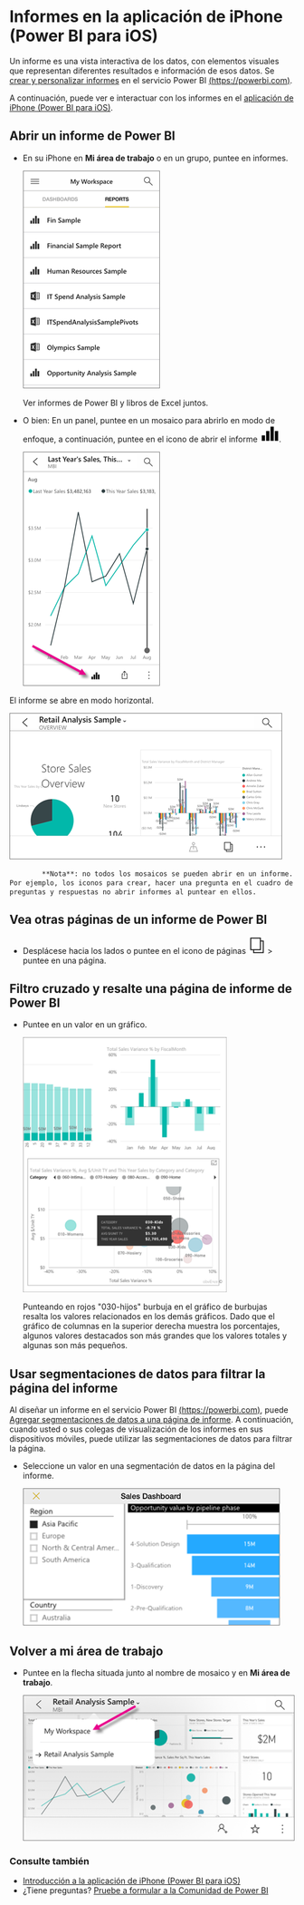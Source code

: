 <properties 
   pageTitle="Informes en la aplicación de iPhone"
   description="Obtenga información sobre cómo ver e interactuar con los informes en la aplicación móvil de Power BI para iOS en su iPhone. Los informes presentan los datos visualmente. "
   services="powerbi" 
   documentationCenter="" 
   authors="maggiesMSFT" 
   manager="mblythe" 
   backup=""
   editor=""
   tags=""
   qualityFocus="no"
   qualityDate=""/>
 
<tags
   ms.service="powerbi"
   ms.devlang="NA"
   ms.topic="article"
   ms.tgt_pltfrm="NA"
   ms.workload="powerbi"
   ms.date="10/03/2016"
   ms.author="maggies"/>

# Informes en la aplicación de iPhone (Power BI para iOS)

Un informe es una vista interactiva de los datos, con elementos visuales que representan diferentes resultados e información de esos datos. Se [crear y personalizar informes](powerbi-service-create-a-new-report.md) en el servicio Power BI [(https://powerbi.com)](https://powerbi.com). 

A continuación, puede ver e interactuar con los informes en el [aplicación de iPhone (Power BI para iOS)](powerbi-mobile-iphone-app-get-started.md).

## Abrir un informe de Power BI

-   En su iPhone en **Mi área de trabajo** o en un grupo, puntee en informes.

    ![](media/powerbi-mobile-reports-in-the-iphone-app/power-bi-reports-home.png)

    Ver informes de Power BI y libros de Excel juntos.

-   O bien: En un panel, puntee en un mosaico para abrirlo en modo de enfoque, a continuación, puntee en el icono de abrir el informe ![](media/powerbi-mobile-reports-in-the-iphone-app/power-bi-iphone-open-report-icon.png).

    ![](media/powerbi-mobile-reports-in-the-iphone-app/power-bi-iphone-line-tile-open-report.png)


El informe se abre en modo horizontal.

![](media/powerbi-mobile-reports-in-the-iphone-app/power-bi-iphone-report-landscape.png)

>
            **Nota**: no todos los mosaicos se pueden abrir en un informe. Por ejemplo, los iconos para crear, hacer una pregunta en el cuadro de preguntas y respuestas no abrir informes al puntear en ellos. 

## Vea otras páginas de un informe de Power BI

-   Desplácese hacia los lados o puntee en el icono de páginas ![](media/powerbi-mobile-reports-in-the-iphone-app/power-bi-iphone-pages-icon.png) > puntee en una página. 

## Filtro cruzado y resalte una página de informe de Power BI

-   Puntee en un valor en un gráfico.

    ![](media/powerbi-mobile-reports-in-the-iphone-app/PBI_Win10Uni_XFltrRptSm.png)

    Punteando en rojos "030-hijos" burbuja en el gráfico de burbujas resalta los valores relacionados en los demás gráficos. Dado que el gráfico de columnas en la superior derecha muestra los porcentajes, algunos valores destacados son más grandes que los valores totales y algunas son más pequeños. 

## Usar segmentaciones de datos para filtrar la página del informe

Al diseñar un informe en el servicio Power BI [(https://powerbi.com)](https://powerbi.com), puede [Agregar segmentaciones de datos a una página de informe](powerbi-service-tutorial-slicers.md). A continuación, cuando usted o sus colegas de visualización de los informes en sus dispositivos móviles, puede utilizar las segmentaciones de datos para filtrar la página.

-   Seleccione un valor en una segmentación de datos en la página del informe.

    ![](media/powerbi-mobile-reports-in-the-iphone-app/pbi_iph_rptslice.png)


## Volver a mi área de trabajo

*   Puntee en la flecha situada junto al nombre de mosaico y en **Mi área de trabajo**.

    ![](media/powerbi-mobile-reports-in-the-iphone-app/power-bi-iphone-report-breadcrumb.png)

### Consulte también

- [Introducción a la aplicación de iPhone (Power BI para iOS)](powerbi-mobile-iphone-app-get-started.md)
- ¿Tiene preguntas? [Pruebe a formular a la Comunidad de Power BI](http://community.powerbi.com/)
